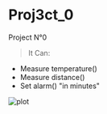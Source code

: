 # Proj3ct_0
Project N°0
> It Can:

* Measure temperature()
* Measure distance()
* Set alarm() "in minutes"

![plot](img/IMG_22012.gif)

